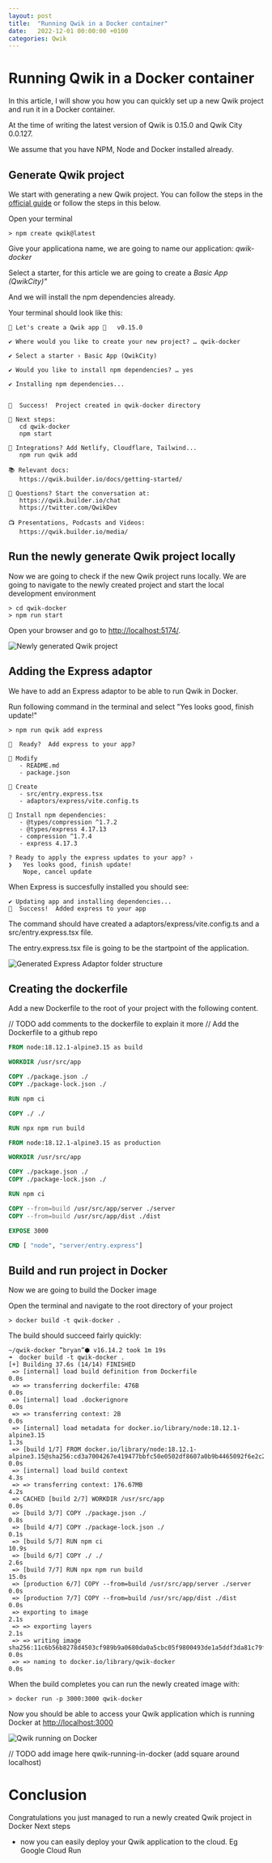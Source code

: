 ```yaml
---
layout: post
title:  "Running Qwik in a Docker container"
date:   2022-12-01 00:00:00 +0100
categories: Qwik
---
```


# Running Qwik in a Docker container
In this article, I will show you how you can quickly set up a new Qwik project and run it in a Docker container.

At the time of writing the latest version of Qwik is 0.15.0 and Qwik City 0.0.127.

We assume that you have NPM, Node and Docker installed already.

## Generate Qwik project
We start with generating a new Qwik project. 
You can follow the steps in the [official guide](https://qwik.builder.io/docs/getting-started/) or follow the steps in this below.

Open your terminal

```shell
> npm create qwik@latest
```

Give your applicationa name, we are going to name our application: *qwik-docker*

Select a starter, for this article we are going to create a *Basic App (QwikCity)"*

And we will install the npm dependencies already.

Your terminal should look like this:
```shell
🐰 Let's create a Qwik app 🐇   v0.15.0

✔ Where would you like to create your new project? … qwik-docker

✔ Select a starter › Basic App (QwikCity)

✔ Would you like to install npm dependencies? … yes

✔ Installing npm dependencies...


🦄  Success!  Project created in qwik-docker directory

🐰 Next steps:
   cd qwik-docker
   npm start

🔌 Integrations? Add Netlify, Cloudflare, Tailwind...
   npm run qwik add

📚 Relevant docs:
   https://qwik.builder.io/docs/getting-started/

💬 Questions? Start the conversation at:
   https://qwik.builder.io/chat
   https://twitter.com/QwikDev

📺 Presentations, Podcasts and Videos:
   https://qwik.builder.io/media/
```

## Run the newly generate Qwik project locally
Now we are going to check if the new Qwik project runs locally.
We are going to navigate to the newly created project and start the local development environment

```shell
> cd qwik-docker
> npm run start
```

Open your browser and go to [http://localhost:5174/](http://localhost:5174/). 

<img src="/assets/running-qwik-in-docker/new-qwik-project.jpg" alt="Newly generated Qwik project" title="Newly generated Qwik project">

## Adding the Express adaptor
We have to add an Express adaptor to be able to run Qwik in Docker. 

Run following command in the terminal and select "Yes looks good, finish update!"

```shell
> npm run qwik add express

👻  Ready?  Add express to your app?

🐬 Modify
   - README.md
   - package.json

🌟 Create
   - src/entry.express.tsx
   - adaptors/express/vite.config.ts

💾 Install npm dependencies:
   - @types/compression ^1.7.2
   - @types/express 4.17.13
   - compression ^1.7.4
   - express 4.17.3

? Ready to apply the express updates to your app? ›  
❯   Yes looks good, finish update!
    Nope, cancel update

```

When Express is succesfully installed you should see:
```shell
✔ Updating app and installing dependencies...
🦄  Success!  Added express to your app
```

The command should have created a adaptors/express/vite.config.ts and a src/entry.express.tsx file.

The entry.express.tsx file is going to be the startpoint of the application.

<img src="/assets/running-qwik-in-docker/result-after-express-installed.png" alt="Generated Express Adaptor folder structure" title="Generated Express Adaptor folder structure">


## Creating the dockerfile

Add a new Dockerfile to the root of your project with the following content.

// TODO add comments to the dockerfile to explain it more
// Add the Dockerfile to a github repo
```Dockerfile
FROM node:18.12.1-alpine3.15 as build

WORKDIR /usr/src/app

COPY ./package.json ./
COPY ./package-lock.json ./

RUN npm ci

COPY ./ ./

RUN npx npm run build

FROM node:18.12.1-alpine3.15 as production

WORKDIR /usr/src/app

COPY ./package.json ./
COPY ./package-lock.json ./

RUN npm ci

COPY --from=build /usr/src/app/server ./server
COPY --from=build /usr/src/app/dist ./dist

EXPOSE 3000

CMD [ "node", "server/entry.express"]
```

## Build and run project in Docker

Now we are going to build the Docker image

Open the terminal and navigate to the root directory of your project
```shell
> docker build -t qwik-docker .
```
The build should succeed fairly quickly:
```shell
~/qwik-docker ”bryan”⬢ v16.14.2 took 1m 19s 
➜  docker build -t qwik-docker .
[+] Building 37.6s (14/14) FINISHED                                                                                                                     
 => [internal] load build definition from Dockerfile                                                                                               0.0s
 => => transferring dockerfile: 476B                                                                                                               0.0s
 => [internal] load .dockerignore                                                                                                                  0.0s
 => => transferring context: 2B                                                                                                                    0.0s
 => [internal] load metadata for docker.io/library/node:18.12.1-alpine3.15                                                                         1.3s
 => [build 1/7] FROM docker.io/library/node:18.12.1-alpine3.15@sha256:cd3a7004267e419477bbfc50e0502df8607a0b9b4465092f6e2c2ce4092faa45             0.0s
 => [internal] load build context                                                                                                                  4.3s
 => => transferring context: 176.67MB                                                                                                              4.2s
 => CACHED [build 2/7] WORKDIR /usr/src/app                                                                                                        0.0s
 => [build 3/7] COPY ./package.json ./                                                                                                             0.8s
 => [build 4/7] COPY ./package-lock.json ./                                                                                                        0.1s
 => [build 5/7] RUN npm ci                                                                                                                        10.9s
 => [build 6/7] COPY ./ ./                                                                                                                         2.6s
 => [build 7/7] RUN npx npm run build                                                                                                             15.0s 
 => [production 6/7] COPY --from=build /usr/src/app/server ./server                                                                                0.0s 
 => [production 7/7] COPY --from=build /usr/src/app/dist ./dist                                                                                    0.0s 
 => exporting to image                                                                                                                             2.1s 
 => => exporting layers                                                                                                                            2.1s 
 => => writing image sha256:11c6b56b8278d4503cf989b9a0680da0a5cbc05f9800493de1a5ddf3da81c79f                                                       0.0s 
 => => naming to docker.io/library/qwik-docker                                                                                                     0.0s 
```

When the build completes you can run the newly created image with:

```shell
> docker run -p 3000:3000 qwik-docker
```

Now you should be able to access your Qwik application which is running Docker at [http://localhost:3000](http://localhost:3000)

<img src="/assets/running-qwik-in-docker/qwik-running-in-docker.jpg" alt="Qwik running on Docker" title="Qwik running on Docker">

// TODO add image here qwik-running-in-docker (add square around localhost)


# Conclusion
Congratulations you just managed to run a newly created Qwik project in Docker
Next steps
- now you can easily deploy your Qwik application to the cloud. Eg Google Cloud Run 
